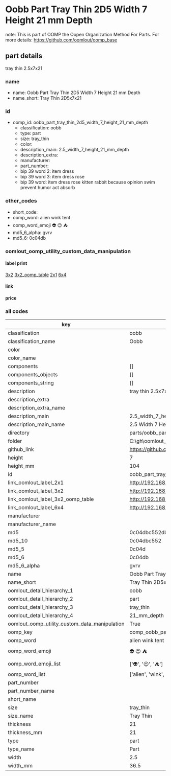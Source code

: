 # Oobb Part Tray Thin 2D5 Width 7 Height 21 mm Depth  

note: This is part of OOMP the Oopen Organization Method For Parts. For more details: https://github.com/oomlout/oomp_base

##  part details
  



tray thin 2.5x7x21



### name
* name: Oobb Part Tray Thin 2D5 Width 7 Height 21 mm Depth
* name_short: Tray Thin 2D5x7x21 
### id
* oomp_id: oobb_part_tray_thin_2d5_width_7_height_21_mm_depth
  * classification: oobb
  * type: part
  * size: tray_thin
  * color: 
  * description_main: 2.5_width_7_height_21_mm_depth
  * description_extra: 
  * manufacturer: 
  * part_number: 
  * bip 39 word 2: item dress
  * bip 39 word 3: item dress rose
  * bip 39 word: item dress rose kitten rabbit because opinion swim prevent humor act absorb

### other_codes
* short_code: 
* oomp_word: alien wink tent
* oomp_word_emoji :alien: :wink: :tent:
* md5_6_alpha: gvrv
* md5_6: 0c04db






### oomlout_oomp_utility_custom_data_manipulation
#### label print
[3x2](http://192.168.1.245:1112/?label=oomp%20gvrv)
[3x2_oomp_table](http://192.168.1.108:1112/?label=oomp%20gvrv)
[2x1](http://192.168.1.242:1112/?label=oomp%20gvrv)
[6x4](http://192.168.1.55:1112/?label=oomp%20gvrv)    

#### link

                              

#### price







### all codes 
| key | value |  
| --- | --- |  
| classification | oobb |  
| classification_name | Oobb |  
| color |  |  
| color_name |  |  
| components | [] |  
| components_objects | [] |  
| components_string | [] |  
| description | tray thin 2.5x7x21 |  
| description_extra |  |  
| description_extra_name |  |  
| description_main | 2.5_width_7_height_21_mm_depth |  
| description_main_name | 2.5 Width 7 Height 21 mm Depth |  
| directory | parts/oobb_part_tray_thin_2d5_width_7_height_21_mm_depth |  
| folder | C:\gh\oomlout_oobb_version_4_generated_parts\parts\oobb_part_tray_thin_2d5_width_7_height_21_mm_depth |  
| github_link | https://github.com/oomlout/oomlout_oomp_part_src/tree/main/parts/oobb_part_tray_thin_2d5_width_7_height_21_mm_depth |  
| height | 7 |  
| height_mm | 104 |  
| id | oobb_part_tray_thin_2d5_width_7_height_21_mm_depth |  
| link_oomlout_label_2x1 | http://192.168.1.242:1112/?label=oomp%20gvrv |  
| link_oomlout_label_3x2 | http://192.168.1.245:1112/?label=oomp%20gvrv |  
| link_oomlout_label_3x2_oomp_table | http://192.168.1.108:1112/?label=oomp%20gvrv |  
| link_oomlout_label_6x4 | http://192.168.1.55:1112/?label=oomp%20gvrv |  
| manufacturer |  |  
| manufacturer_name |  |  
| md5 | 0c04dbc552dbf36c4f5817b57810abb6 |  
| md5_10 | 0c04dbc552 |  
| md5_5 | 0c04d |  
| md5_6 | 0c04db |  
| md5_6_alpha | gvrv |  
| name | Oobb Part Tray Thin 2D5 Width 7 Height 21 mm Depth |  
| name_short | Tray Thin 2D5x7x21  |  
| oomlout_detail_hierarchy_1 | oobb |  
| oomlout_detail_hierarchy_2 | part |  
| oomlout_detail_hierarchy_3 | tray_thin |  
| oomlout_detail_hierarchy_4 | 21_mm_depth |  
| oomlout_oomp_utility_custom_data_manipulation | True |  
| oomp_key | oomp_oobb_part_tray_thin_2d5_width_7_height_21_mm_depth |  
| oomp_word | alien wink tent |  
| oomp_word_emoji | :alien: :wink: :tent: |  
| oomp_word_emoji_list | [':alien:', ':wink:', ':tent:'] |  
| oomp_word_list | ['alien', 'wink', 'tent'] |  
| part_number |  |  
| part_number_name |  |  
| short_name |  |  
| size | tray_thin |  
| size_name | Tray Thin |  
| thickness | 21 |  
| thickness_mm | 21 |  
| type | part |  
| type_name | Part |  
| width | 2.5 |  
| width_mm | 36.5 |  
